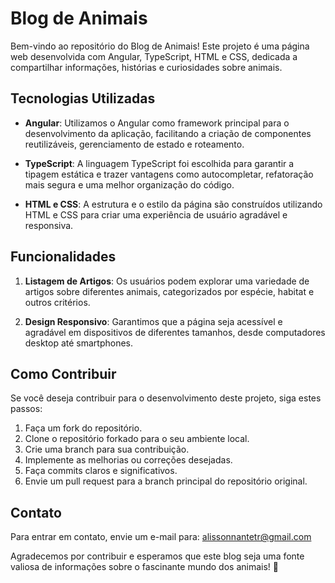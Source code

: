 # Blog de Animais

Bem-vindo ao repositório do Blog de Animais! Este projeto é uma página web desenvolvida com Angular, TypeScript, HTML e CSS, dedicada a compartilhar informações, histórias e curiosidades sobre animais.

## Tecnologias Utilizadas

- **Angular**: Utilizamos o Angular como framework principal para o desenvolvimento da aplicação, facilitando a criação de componentes reutilizáveis, gerenciamento de estado e roteamento.

- **TypeScript**: A linguagem TypeScript foi escolhida para garantir a tipagem estática e trazer vantagens como autocompletar, refatoração mais segura e uma melhor organização do código.

- **HTML e CSS**: A estrutura e o estilo da página são construídos utilizando HTML e CSS para criar uma experiência de usuário agradável e responsiva.

## Funcionalidades

1. **Listagem de Artigos**: Os usuários podem explorar uma variedade de artigos sobre diferentes animais, categorizados por espécie, habitat e outros critérios.

2. **Design Responsivo**: Garantimos que a página seja acessível e agradável em dispositivos de diferentes tamanhos, desde computadores desktop até smartphones.

## Como Contribuir

Se você deseja contribuir para o desenvolvimento deste projeto, siga estes passos:

1. Faça um fork do repositório.
2. Clone o repositório forkado para o seu ambiente local.
3. Crie uma branch para sua contribuição.
4. Implemente as melhorias ou correções desejadas.
5. Faça commits claros e significativos.
6. Envie um pull request para a branch principal do repositório original.

## Contato

Para entrar em contato, envie um e-mail para: [alissonnantetr@gmail.com](mailto:alissonnantetr@gmail.com)

Agradecemos por contribuir e esperamos que este blog seja uma fonte valiosa de informações sobre o fascinante mundo dos animais! 🐾
